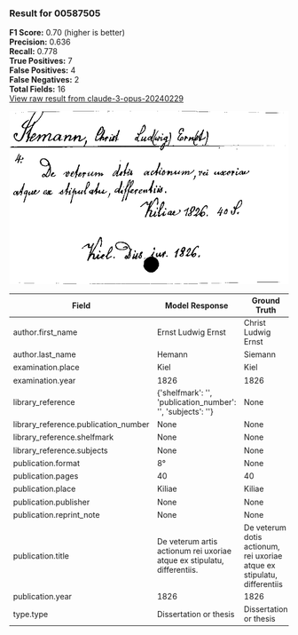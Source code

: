### Result for 00587505
**F1 Score:** 0.70 (higher is better)<br>**Precision:** 0.636<br>**Recall:** 0.778<br>**True Positives:** 7<br>**False Positives:** 4<br>**False Negatives:** 2<br>**Total Fields:** 16<br>[View raw result from claude-3-opus-20240229](https://github.com/RISE-UNIBAS/humanities_data_benchmark/blob/main/results/2025-09-02/T0145/request_T0145_00587505.json)

<img src="https://github.com/RISE-UNIBAS/humanities_data_benchmark/blob/main/benchmarks/zettelkatalog/images/00587505.jpg?raw=true" alt="00587505" width="600px">

| Field | Model Response | Ground Truth | Fuzzy Score | Match |
|-------|----------------|--------------|-------------|-------|
| author.first_name | Ernst Ludwig Ernst | Christ Ludwig Ernst | 0.865 | ❌ |
| author.last_name | Hemann | Siemann | 0.769 | ❌ |
| examination.place | Kiel | Kiel | 1.000 | ✅ |
| examination.year | 1826 | 1826 | 1.000 | ✅ |
| library_reference | {'shelfmark': '', 'publication_number': '', 'subjects': ''} | None | 0.000 | ❌ |
| library_reference.publication_number | None | None | 1.000 | ✅ |
| library_reference.shelfmark | None | None | 1.000 | ✅ |
| library_reference.subjects | None | None | 1.000 | ✅ |
| publication.format | 8° | None | 0.000 | ❌ |
| publication.pages | 40 | 40 | 1.000 | ✅ |
| publication.place | Kiliae | Kiliae | 1.000 | ✅ |
| publication.publisher | None | None | 1.000 | ✅ |
| publication.reprint_note | None | None | 1.000 | ✅ |
| publication.title | De veterum artis actionum rei uxoriae atque ex stipulatu, differentiis. | De veterum dotis actionum, rei uxoriae atque ex stipulatu, differentiis | 0.958 | ✅ |
| publication.year | 1826 | 1826 | 1.000 | ✅ |
| type.type | Dissertation or thesis | Dissertation or thesis | 1.000 | ✅ |
